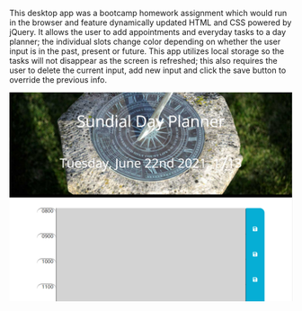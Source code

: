 This desktop app was a bootcamp homework assignment which would run in the browser and feature dynamically updated HTML and CSS powered by jQuery. It allows the user to add appointments and everyday tasks to a day planner; the individual slots change color depending on whether the user input is in the past, present or future. This app utilizes local storage so the tasks will not disappear as the screen is refreshed; this also requires the user to delete the current input, add new input and click the save button to override the previous info.



![Screen Shot](images/day_planner.png)